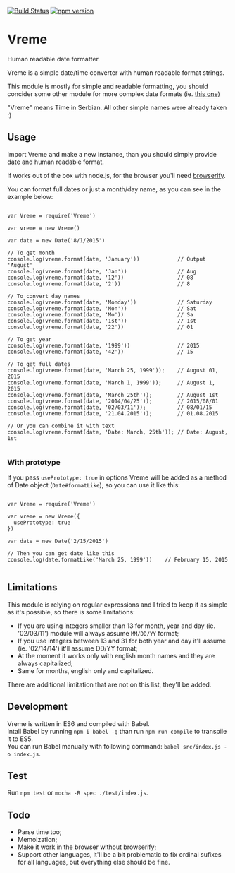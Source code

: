 [![Build Status](https://travis-ci.org/stojanovic/vreme.svg)](https://travis-ci.org/stojanovic/vreme) [![npm version](https://badge.fury.io/js/vreme.svg)](http://badge.fury.io/js/vreme)

# Vreme
Human readable date formatter.

Vreme is a simple date/time converter with human readable format strings.

This module is mostly for simple and readable formatting, you should concider 
some other module for more complex date formats (ie. [this one](https://www.npmjs.com/package/strftime))

"Vreme" means Time in Serbian. All other simple names were already taken :)

## Usage

Import Vreme and make a new instance, than you should simply provide date and 
human readable format.

If works out of the box with node.js, for the browser you'll need [browserify](https://www.npmjs.com/package/browserify).

You can format full dates or just a month/day name, as you can see 
in the example below:

```

var Vreme = require('Vreme')

var vreme = new Vreme()

var date = new Date('8/1/2015')

// To get month
console.log(vreme.format(date, 'January'))            // Output 'August'
console.log(vreme.format(date, 'Jan'))                // Aug
console.log(vreme.format(date, '12'))                 // 08
console.log(vreme.format(date, '2'))                  // 8

// To convert day names
console.log(vreme.format(date, 'Monday'))             // Saturday
console.log(vreme.format(date, 'Mon'))                // Sat
console.log(vreme.format(date, 'Mo'))                 // Sa
console.log(vreme.format(date, '1st'))                // 1st
console.log(vreme.format(date, '22'))                 // 01

// To get year
console.log(vreme.format(date, '1999'))               // 2015
console.log(vreme.format(date, '42'))                 // 15

// To get full dates
console.log(vreme.format(date, 'March 25, 1999'));    // August 01, 2015
console.log(vreme.format(date, 'March 1, 1999'));     // August 1, 2015
console.log(vreme.format(date, 'March 25th'));        // August 1st
console.log(vreme.format(date, '2014/04/25'));        // 2015/08/01
console.log(vreme.format(date, '02/03/11'));          // 08/01/15
console.log(vreme.format(date, '21.04.2015'));        // 01.08.2015

// Or you can combine it with text
console.log(vreme.format(date, 'Date: March, 25th')); // Date: August, 1st


```

### With prototype

If you pass `usePrototype: true` in options Vreme will be added as a method
of Date object (`Date#formatLike`), so you can use it like this:

```

var Vreme = require('Vreme')

var vreme = new Vreme({
  usePrototype: true
})

var date = new Date('2/15/2015')

// Then you can get date like this
console.log(date.formatLike('March 25, 1999'))    // February 15, 2015


```

## Limitations

This module is relying on regular expressions and I tried to keep it as simple 
as it's possible, so there is some limitations:

- If you are using integers smaller than 13 for month, year and day (ie. 
'02/03/11') module will always assume `MM/DD/YY` format;
- If you use integers between 13 and 31 for both year and day it'll assume (ie.
'02/14/14') it'll assume DD/YY format;
- At the moment it works only with english month names and they are always 
capitalized;
- Same for months, english only and capitalized.

There are additional limitation that are not on this list, they'll be added.

## Development

Vreme is written in ES6 and compiled with Babel.  
Intall Babel by running `npm i babel -g` than run `npm run compile` to 
transpile it to ES5.  
You can run Babel manually with following command: `babel src/index.js -o index.js`.

## Test

Run `npm test` or `mocha -R spec ./test/index.js`.

## Todo

- Parse time too;
- Memoization;
- Make it work in the browser without browserify;
- Support other languages, it'll be a bit problematic to fix ordinal sufixes for
all languages, but everything else should be fine.
